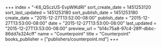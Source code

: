 +++
index = "-K6_QSczUS-EvpWlKdRI"
sort_create_date = 1451253120
sort_last_updated = 1451253180
sort_publish_date = 1451253180
create_date = "2015-12-27T13:52:00-08:00"
publish_date = "2015-12-27T13:53:00-08:00"
date = "2015-12-27T13:53:00-08:00"
last_updated = "2015-12-27T13:53:00-08:00"
preview_url = "b14c75a8-97c4-28ff-dbbc-86dd7a324cff"
name = "Counterpoint"
title = "Counterpoint"
books_publisher = ["publishers/counterpoint.md"]
+++
